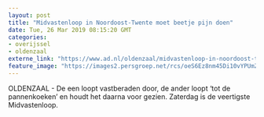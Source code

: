 ```yaml
---
layout: post
title: "Midvastenloop in Noordoost-Twente moet beetje pijn doen"
date: Tue, 26 Mar 2019 08:15:20 GMT
categories: 
- overijssel 
- oldenzaal 
externe_link: "https://www.ad.nl/oldenzaal/midvastenloop-in-noordoost-twente-moet-beetje-pijn-doen~a4a709b1/"
feature_image: "https://images2.persgroep.net/rcs/oeS6Ez8nm45Di10vYPUmZOM8ju4/diocontent/143483966/_fitwidth/400/?appId=21791a8992982cd8da851550a453bd7f&quality=0.7"
---
```


OLDENZAAL - De een loopt vastberaden door, de ander loopt ‘tot de pannenkoeken’ en houdt het daarna voor gezien. Zaterdag is de veertigste Midvastenloop.
